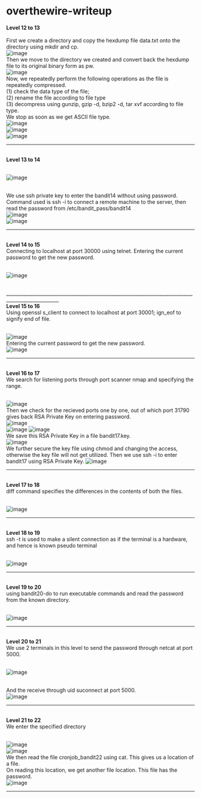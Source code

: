 # overthewire-writeup

<b> Level 12 to 13</b><br><br>
First we create a directory and copy the hexdump file data.txt onto the directory using mkdir and cp.
<br>![image](https://github.com/anoushkaghosh231/overthewire-writeup/assets/109907350/110865e4-41d6-458e-afbc-3c232b3d2f8c)
<br> Then we move to the directory we created and convert back the hexdump file to its original binary form as pw.
<br>![image](https://github.com/anoushkaghosh231/overthewire-writeup/assets/109907350/cb223dc2-6dce-45a8-8a2b-17144020d09c)
<br> Now, we repeatedly perform the following operations as the file is repeatedly compressed.
<br> (1) check the data type of the file;
<br> (2) rename the file according to file type
<br> (3) decompress using gunzip, gzip -d, bzip2 -d, tar xvf according to file type.
<br> We stop as soon as we get ASCII file type.
<br>![image](https://github.com/anoushkaghosh231/overthewire-writeup/assets/109907350/f292ab5b-d4e4-44d7-be9c-c3a4d20ea7b3)
<br>![image](https://github.com/anoushkaghosh231/overthewire-writeup/assets/109907350/d0cff6e5-c45b-4d7e-b4d2-c724236252c7)
<br> ![image](https://github.com/anoushkaghosh231/overthewire-writeup/assets/109907350/edd64cb9-8bfd-4364-90ee-a96c468291d7)
_______________________________________________________________________________
<br>
<b> Level 13 to 14 </b>

<br> ![image](https://github.com/anoushkaghosh231/overthewire-writeup/assets/109907350/57818bc8-641b-4006-add3-a97dbd856dfd)

<br> We use ssh private key to enter the bandit14 without using password. Command used is ssh -i to connect a remote machine to the server, then read the password from /etc/bandit_pass/bandit14
<br> ![image](https://github.com/anoushkaghosh231/overthewire-writeup/assets/109907350/53b28f01-4e12-4a93-9d2a-1398ceaff997)
<br> ![image](https://github.com/anoushkaghosh231/overthewire-writeup/assets/109907350/0e61e769-c3e0-40d5-b7a6-6dbf67795b9d)
<br>
_____________________________________________________________________________________
<br>
<b>Level 14 to 15 </b>
<br> Connecting to localhost at port 30000 using telnet. Entering the current password to get the new password.

<br> ![image](https://github.com/anoushkaghosh231/overthewire-writeup/assets/109907350/5ca614d5-4bca-46ab-9c58-228a1438a434)

<br> 
____________________________________________________________________________________________________

<br>
<b> Level 15 to 16</b>
<br> Using openssl s_client to connect to localhost at port 30001; ign_eof to signify end of file.

<br> ![image](https://github.com/anoushkaghosh231/overthewire-writeup/assets/109907350/80683999-b200-4196-824c-acc05d399821)
<br> Entering the current password to get the new password.
<br> ![image](https://github.com/anoushkaghosh231/overthewire-writeup/assets/109907350/8f107628-2aa2-4334-8e45-097bb14f7ccb)
<br>
___________________________________________________________________________________________
<br>
<b>Level 16 to 17</b>
<br> We search for listening ports through port scanner nmap and specifying the range.

<br> ![image](https://github.com/anoushkaghosh231/overthewire-writeup/assets/109907350/03c90889-1a44-4fdd-b566-7f2cc620f23d)
<br> Then we check for the recieved ports one by one, out of which port 31790 gives back RSA Private Key on entering password.
<br> ![image](https://github.com/anoushkaghosh231/overthewire-writeup/assets/109907350/df924951-465a-4eb2-9cb6-175ecf2e7437)
<br> ![image](https://github.com/anoushkaghosh231/overthewire-writeup/assets/109907350/1ac5559f-8d02-4e91-9217-788f50f9c41a)
![image](https://github.com/anoushkaghosh231/overthewire-writeup/assets/109907350/f393f955-6263-4b41-bc6b-260cded1d1ca)
<br> We save this RSA Private Key in a file bandit17.key. 
<br> ![image](https://github.com/anoushkaghosh231/overthewire-writeup/assets/109907350/52104752-7140-4b4e-813d-8929aea644b9)
<br> We further secure the key file using chmod and changing the access, otherwise the key file will not get utilized. Then we use ssh -i to enter bandit17 using RSA Private Key.
![image](https://github.com/anoushkaghosh231/overthewire-writeup/assets/109907350/53ea79d2-cf62-45da-acea-56541d4388d8)
______________________________________________________________________________________________
<br>
<b>Level 17 to 18</b>
<br> diff command specifies the differences in the contents of both the files.

<br> ![image](https://github.com/anoushkaghosh231/overthewire-writeup/assets/109907350/a2b1f489-ab01-454d-bd98-b2fdd5818e8b)
___________________________________________________________________________________________
<br>
<b>Level 18 to 19</b>
<br> ssh -t is used to make a silent connection as if the terminal is a hardware, and hence is known pseudo terminal

<br> ![image](https://github.com/anoushkaghosh231/overthewire-writeup/assets/109907350/d8201a61-0d9f-4e70-b583-64e2334d4eda)
_____________________________________________________________________________________________
<br>
<b> Level 19 to 20 </b>
<br> using bandit20-do to run executable commands and read the password from the known directory.

<br> ![image](https://github.com/anoushkaghosh231/overthewire-writeup/assets/109907350/0853c2a7-27b7-4b07-b283-ede99e0abb9c)
_______________________________________________________________________________________________
<br>
<b> Level 20 to 21</b>
<br> We use 2 terminals in this level to send the password through netcat at port 5000.

<br> ![image](https://github.com/anoushkaghosh231/overthewire-writeup/assets/109907350/b65253ef-86ea-4613-99da-9d0999ddd386)

<br> And the receive through uid suconnect at port 5000.
<br> ![image](https://github.com/anoushkaghosh231/overthewire-writeup/assets/109907350/4f61de76-fb02-4720-b603-da79ac753a8e)
______________________________________________________________________________________________
<br>
<b>Level 21 to 22</b>
<br> We enter the specified directory

<br> ![image](https://github.com/anoushkaghosh231/overthewire-writeup/assets/109907350/bf84df68-fe4b-4b81-8c62-e3a33d455085)
<br> ![image](https://github.com/anoushkaghosh231/overthewire-writeup/assets/109907350/c6feb404-78fa-443c-a9bd-2a59bf805906)
<br> We then read the file cronjob_bandit22 using cat. This gives us a location of a file.
<br> On reading this location, we get another file location. This file has the password.
<br> ![image](https://github.com/anoushkaghosh231/overthewire-writeup/assets/109907350/254b6fe4-e642-4eed-8f7b-c88d490585a3)
___________________________________________________________________________________________
